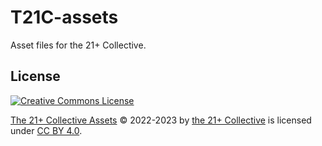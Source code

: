 # T21C-assets
Asset files for the 21+ Collective.

## License
<a rel="license" href="http://creativecommons.org/licenses/by/4.0/"><img alt="Creative Commons License" style="border-width:0" src="https://i.creativecommons.org/l/by/4.0/88x31.png" /></a>

[The 21+ Collective Assets](https://github.com/T21C/T21C-assets) © 2022-2023 by [the 21+ Collective](https://docs.google.com/spreadsheets/d/1g77-8KwXvYqHxUPeh_zp4fdH4-9p6snLzRkD5lXQYVc) is licensed under [CC BY 4.0](LICENSE.md).
